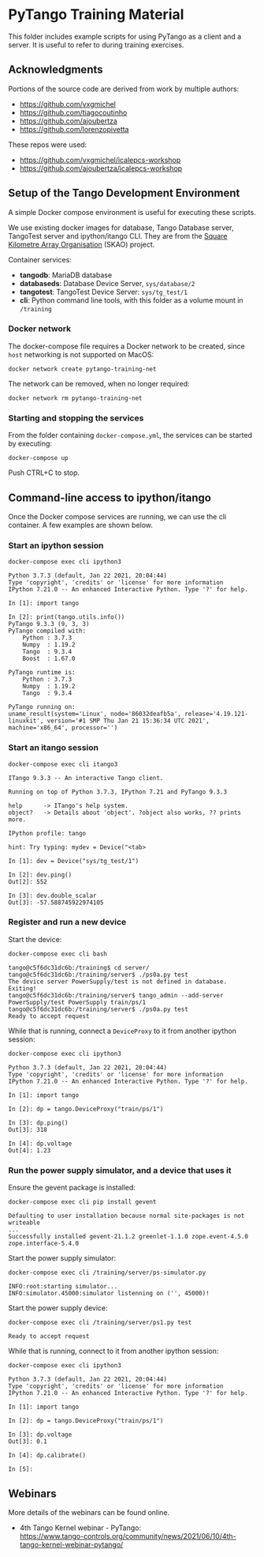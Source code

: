 # PyTango Training Material

This folder includes example scripts for using PyTango as a client and a server.
It is useful to refer to during training exercises.

## Acknowledgments

Portions of the source code are derived from work by multiple authors:
- https://github.com/vxgmichel
- https://github.com/tiagocoutinho
- https://github.com/ajoubertza
- https://github.com/lorenzopivetta
  
These repos were used:
- https://github.com/vxgmichel/icalepcs-workshop
- https://github.com/ajoubertza/icalepcs-workshop

## Setup of the Tango Development Environment

A simple Docker compose environment is useful for executing these scripts.

We use existing docker images for database, Tango Database server, TangoTest server and ipython/itango CLI.
They are from the [Square Kilometre Array Organisation](https://www.skatelescope.org) (SKAO) project.

Container services:
- **tangodb**: MariaDB database
- **databaseds**:  Database Device Server, `sys/database/2`
- **tangotest**:  TangoTest Device Server: `sys/tg_test/1`
- **cli**:  Python command line tools, with this folder as a volume mount in `/training`

### Docker network
The docker-compose file requires a Docker network to be created, since `host`
networking is not supported on MacOS:

```commandline
docker network create pytango-training-net  
```

The network can be removed, when no longer required:
```commandline
docker network rm pytango-training-net  
```

### Starting and stopping the services

From the folder containing `docker-compose.yml`, the services can be started by executing:

```commandline
docker-compose up
```

Push CTRL+C to stop.

## Command-line access to ipython/itango

Once the Docker compose services are running, we can use the cli container.
A few examples are shown below.

### Start an ipython session

```shell
docker-compose exec cli ipython3

Python 3.7.3 (default, Jan 22 2021, 20:04:44) 
Type 'copyright', 'credits' or 'license' for more information
IPython 7.21.0 -- An enhanced Interactive Python. Type '?' for help.

In [1]: import tango

In [2]: print(tango.utils.info())
PyTango 9.3.3 (9, 3, 3)
PyTango compiled with:
    Python : 3.7.3
    Numpy  : 1.19.2
    Tango  : 9.3.4
    Boost  : 1.67.0

PyTango runtime is:
    Python : 3.7.3
    Numpy  : 1.19.2
    Tango  : 9.3.4

PyTango running on:
uname_result(system='Linux', node='86032deafb5a', release='4.19.121-linuxkit', version='#1 SMP Thu Jan 21 15:36:34 UTC 2021', machine='x86_64', processor='')
```

### Start an itango session

```shell
docker-compose exec cli itango3

ITango 9.3.3 -- An interactive Tango client.

Running on top of Python 3.7.3, IPython 7.21 and PyTango 9.3.3

help      -> ITango's help system.
object?   -> Details about 'object'. ?object also works, ?? prints more.

IPython profile: tango

hint: Try typing: mydev = Device("<tab>

In [1]: dev = Device("sys/tg_test/1")

In [2]: dev.ping()
Out[2]: 552

In [3]: dev.double_scalar
Out[3]: -57.588745922974105
```

### Register and run a new device

Start the device:
```shell
docker-compose exec cli bash

tango@c5f6dc31dc6b:/training$ cd server/
tango@c5f6dc31dc6b:/training/server$ ./ps0a.py test
The device server PowerSupply/test is not defined in database. Exiting!
tango@c5f6dc31dc6b:/training/server$ tango_admin --add-server PowerSupply/test PowerSupply train/ps/1 
tango@c5f6dc31dc6b:/training/server$ ./ps0a.py test
Ready to accept request
```

While that is running, connect a `DeviceProxy` to it from another ipython session:
```shell
docker-compose exec cli ipython3

Python 3.7.3 (default, Jan 22 2021, 20:04:44) 
Type 'copyright', 'credits' or 'license' for more information
IPython 7.21.0 -- An enhanced Interactive Python. Type '?' for help.

In [1]: import tango

In [2]: dp = tango.DeviceProxy("train/ps/1")

In [3]: dp.ping()
Out[3]: 318

In [4]: dp.voltage
Out[4]: 1.23

```

### Run the power supply simulator, and a device that uses it


Ensure the gevent package is installed:
```shell
docker-compose exec cli pip install gevent

Defaulting to user installation because normal site-packages is not writeable
...
Successfully installed gevent-21.1.2 greenlet-1.1.0 zope.event-4.5.0 zope.interface-5.4.0
```

Start the power supply simulator:
```shell
docker-compose exec cli /training/server/ps-simulator.py

INFO:root:starting simulator...
INFO:simulator.45000:simulator listenning on ('', 45000)!
```

Start the power supply device:
```shell
docker-compose exec cli /training/server/ps1.py test

Ready to accept request
```

While that is running, connect to it from another ipython session:
```shell
docker-compose exec cli ipython3

Python 3.7.3 (default, Jan 22 2021, 20:04:44) 
Type 'copyright', 'credits' or 'license' for more information
IPython 7.21.0 -- An enhanced Interactive Python. Type '?' for help.

In [1]: import tango

In [2]: dp = tango.DeviceProxy("train/ps/1")

In [3]: dp.voltage
Out[3]: 0.1

In [4]: dp.calibrate()

In [5]:
```

## Webinars

More details of the webinars can be found online.
- 4th Tango Kernel webinar - PyTango:  
  https://www.tango-controls.org/community/news/2021/06/10/4th-tango-kernel-webinar-pytango/
